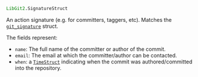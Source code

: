 ```julia
LibGit2.SignatureStruct
```

An action signature (e.g. for committers, taggers, etc). Matches the [`git_signature`](https://libgit2.org/libgit2/#HEAD/type/git_signature) struct.

The fields represent:

  * `name`: The full name of the committer or author of the commit.
  * `email`: The email at which the committer/author can be contacted.
  * `when`: a [`TimeStruct`](@ref) indicating when the commit was  authored/committed into the repository.
